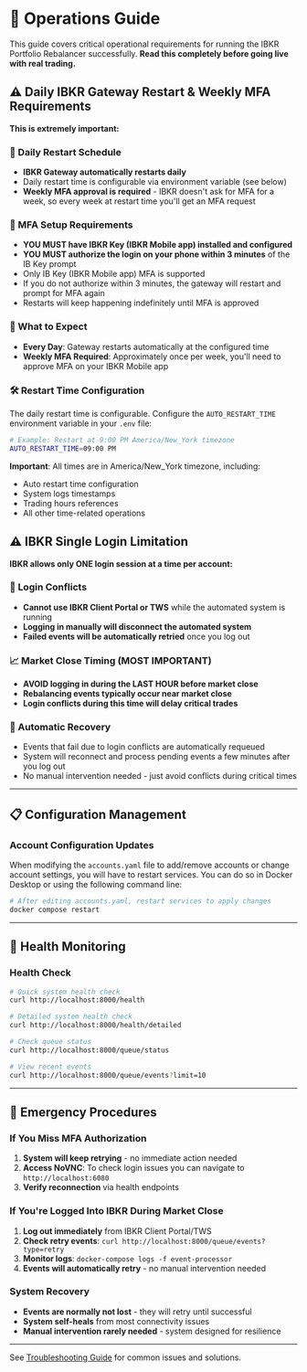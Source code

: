 # 🔧 Operations Guide

This guide covers critical operational requirements for running the IBKR Portfolio Rebalancer successfully. **Read this completely before going live with real trading.**

## ⚠️ Daily IBKR Gateway Restart & Weekly MFA Requirements

**This is extremely important:**

### 🔄 Daily Restart Schedule
- **IBKR Gateway automatically restarts daily**
- Daily restart time is configurable via environment variable (see below)
- **Weekly MFA approval is required** - IBKR doesn't ask for MFA for a week, so every week at restart time you'll get an MFA request

### 📱 MFA Setup Requirements
- **YOU MUST have IBKR Key (IBKR Mobile app) installed and configured**
- **YOU MUST authorize the login on your phone within 3 minutes** of the IB Key prompt
- Only IB Key (IBKR Mobile app) MFA is supported
- If you do not authorize within 3 minutes, the gateway will restart and prompt for MFA again
- Restarts will keep happening indefinitely until MFA is approved

### 📅 What to Expect
- **Every Day**: Gateway restarts automatically at the configured time
- **Weekly MFA Required**: Approximately once per week, you'll need to approve MFA on your IBKR Mobile app 

### 🛠️ Restart Time Configuration
The daily restart time is configurable. Configure the `AUTO_RESTART_TIME` environment variable in your `.env` file:

```bash
# Example: Restart at 9:00 PM America/New_York timezone
AUTO_RESTART_TIME=09:00 PM
```

**Important**: All times are in America/New_York timezone, including:
- Auto restart time configuration
- System logs timestamps
- Trading hours references
- All other time-related operations

## ⚠️ IBKR Single Login Limitation

**IBKR allows only ONE login session at a time per account:**

### 🚫 Login Conflicts
- **Cannot use IBKR Client Portal or TWS** while the automated system is running
- **Logging in manually will disconnect the automated system**
- **Failed events will be automatically retried** once you log out

### 📈 Market Close Timing (MOST IMPORTANT)
- **AVOID logging in during the LAST HOUR before market close**
- **Rebalancing events typically occur near market close**
- **Login conflicts during this time will delay critical trades**

### 🔄 Automatic Recovery
- Events that fail due to login conflicts are automatically requeued
- System will reconnect and process pending events a few minutes after you log out
- No manual intervention needed - just avoid conflicts during critical times

---

## 📋 Configuration Management

### Account Configuration Updates

When modifying the `accounts.yaml` file to add/remove accounts or change account settings, you will have to restart services. You can do so in Docker Desktop or using the following command line:

```bash
# After editing accounts.yaml, restart services to apply changes
docker compose restart
```

---

## 🏥 Health Monitoring

### Health Check
```bash
# Quick system health check
curl http://localhost:8000/health

# Detailed system health check
curl http://localhost:8000/health/detailed

# Check queue status
curl http://localhost:8000/queue/status

# View recent events
curl http://localhost:8000/queue/events?limit=10
```
---

## 🚨 Emergency Procedures

### If You Miss MFA Authorization
1. **System will keep retrying** - no immediate action needed
2. **Access NoVNC**: To check login issues you can navigate to `http://localhost:6080`
3. **Verify reconnection** via health endpoints

### If You're Logged Into IBKR During Market Close
1. **Log out immediately** from IBKR Client Portal/TWS
2. **Check retry events**: `curl http://localhost:8000/queue/events?type=retry`
3. **Monitor logs**: `docker-compose logs -f event-processor`
4. **Events will automatically retry** - no manual intervention needed

### System Recovery
- **Events are normally not lost** - they will retry until successful
- **System self-heals** from most connectivity issues
- **Manual intervention rarely needed** - system designed for resilience

---

See [Troubleshooting Guide](troubleshooting.md) for common issues and solutions.